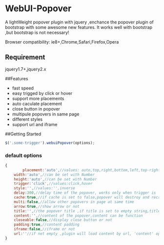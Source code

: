 WebUI-Popover
=============

A lightWeight popover plugin with jquery ,enchance the  popover plugin of bootstrap with some awesome new features. It works well with bootstrap ,but bootstrap is not necessary!


Browser compatibility: ie8+,Chrome,Safari,Firefox,Opera

## Requirement

jquery1.7+,jquery2.x

##Features
* fast speed
* easy trigged by click or hover
* support more placements
* auto caculate placement
* close button in popover
* multipule popovers in same page
* different styles
* support url and iframe


##Getting Started
```javascript
$('.some-trigger').webuiPopover(options);
```

### default options
```javascript
{
        placement:'auto',//values: auto,top,right,bottom,left,top-right,top-left,bottom-right,bottom-left
	width:'auto',//can be set with Number
	height:'auto',//can be set with Number
	trigger:'click',//values:click,hover
	style:'',//values:'',inverse
	delay:300,//delay time of the popover, works only when trigger is 'hover'
	cache:true,//if cache is set to false,popover will destroy and recreate
	multi:false,//allow other popovers in page at same time
	arrow:true,//show arrow or not
	title:'',//the popover title ,if title is set to empty string,title bar will auto hide
	content:'',//content of the popover,content can be function
	closeable:false,//display close button or not
	padding:true,//content padding
	iframe:false,//iframe or not
	url:''//if not empty ,plugin will load content by url, 'content' option will be ignored
}
```





